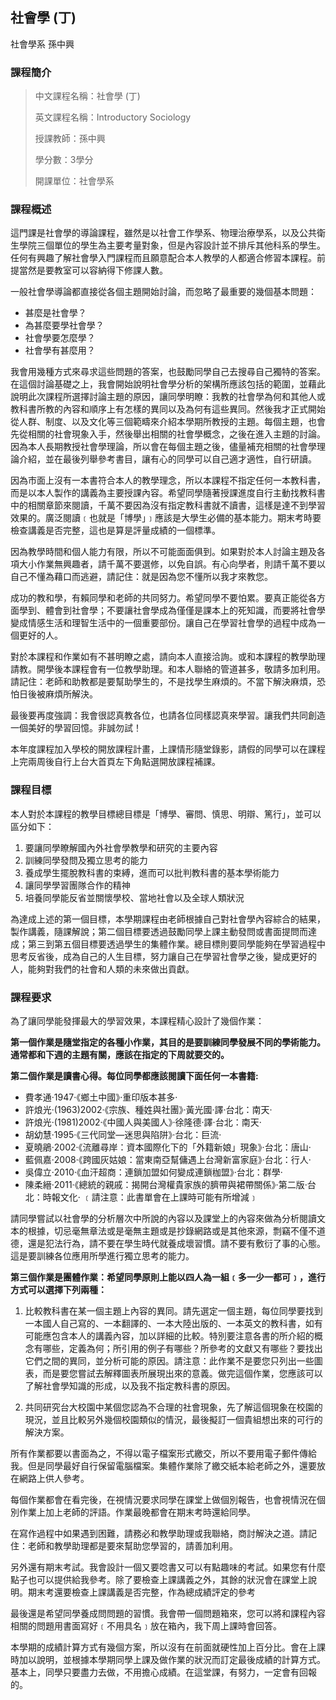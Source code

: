 ## 社會學 (丁)

社會學系 孫中興 <Badge text="台湾大学" type="warning"/> <Badge text="教学讲义"/>

### 課程簡介

> 中文課程名稱：社會學 (丁)
>
> 英文課程名稱：Introductory Sociology
>
> 授課教師：孫中興 
>
> 學分數：3學分
>
> 開課單位：社會學系

### 課程概述

這門課是社會學的導論課程，雖然是以社會工作學系、物理治療學系，以及公共衛生學院三個單位的學生為主要考量對象，但是內容設計並不排斥其他科系的學生。任何有興趣了解社會學入門課程而且願意配合本人教學的人都適合修習本課程。前提當然是要教室可以容納得下修課人數。

一般社會學導論都直接從各個主題開始討論，而忽略了最重要的幾個基本問題：

- 甚麼是社會學？
- 為甚麼要學社會學？
- 社會學要怎麼學？
- 社會學有甚麼用？

我會用幾種方式來尋求這些問題的答案，也鼓勵同學自己去搜尋自己獨特的答案。在這個討論基礎之上，我會開始說明社會學分析的架構所應該包括的範圍，並藉此說明此次課程所選擇討論主題的原因，讓同學明瞭：我教的社會學為何和其他人或教科書所教的內容和順序上有怎樣的異同以及為何有這些異同。然後我才正式開始從人群、制度、以及文化等三個範疇來介紹本學期所教授的主題。每個主題，也會先從相關的社會現象入手，然後舉出相關的社會學概念，之後在進入主題的討論。因為本人長期教授社會學理論，所以會在每個主題之後，儘量補充相關的社會學理論介紹，並在最後列舉參考書目，讓有心的同學可以自己適才適性，自行研讀。

因為市面上沒有一本書符合本人的教學理念，所以本課程不指定任何一本教科書，而是以本人製作的講義為主要授課內容。希望同學隨著授課進度自行主動找教科書中的相關章節來閱讀，千萬不要因為沒有指定教科書就不讀書，這樣是達不到學習效果的。廣泛閱讀﹝也就是「博學」﹞應該是大學生必備的基本能力。期末考時要檢查講義是否完整，這也是算是評量成績的一個標準。

因為教學時間和個人能力有限，所以不可能面面俱到。如果對於本人討論主題及各項大小作業無興趣者，請千萬不要選修，以免自誤。有心向學者，則請千萬不要以自己不懂為藉口而逃避，請記住：就是因為您不懂所以我才來教您。

成功的教和學，有賴同學和老師的共同努力。希望同學不要怕累。要真正能從各方面學到、體會到社會學；不要讓社會學成為僅僅是課本上的死知識，而要將社會學變成情感生活和理智生活中的一個重要部份。讓自己在學習社會學的過程中成為一個更好的人。

對於本課程和作業如有不甚明瞭之處，請向本人直接洽詢。或和本課程的教學助理請教。開學後本課程會有一位教學助理。和本人聯絡的管道甚多，敬請多加利用。請記住：老師和助教都是要幫助學生的，不是找學生麻煩的。不當下解決麻煩，恐怕日後被麻煩所解決。

最後要再度強調：我會很認真教各位，也請各位同樣認真來學習。讓我們共同創造一個美好的學習回憶。非誠勿試！

本年度課程加入學校的開放課程計畫，上課情形隨堂錄影，請假的同學可以在課程上完兩周後自行上台大首頁左下角點選開放課程補課。

### 課程目標

本人對於本課程的教學目標總目標是「博學、審問、慎思、明辯、篤行」，並可以區分如下：

1. 要讓同學瞭解國內外社會學教學和研究的主要內容
2. 訓練同學發問及獨立思考的能力
3. 養成學生擺脫教科書的束縛，進而可以批判教科書的基本學術能力
4. 讓同學學習團隊合作的精神
5. 培養同學能反省並關懷學校、當地社會以及全球人類狀況

為達成上述的第一個目標，本學期課程由老師根據自己對社會學內容綜合的結果，製作講義，隨課解說；第二個目標要透過鼓勵同學上課主動發問或書面提問而達成；第三到第五個目標要透過學生的集體作業。總目標則要同學能夠在學習過程中思考反省後，成為自己的人生目標，努力讓自己在學習社會學之後，變成更好的人，能夠對我們的社會和人類的未來做出貢獻。

### 課程要求

為了讓同學能發揮最大的學習效果，本課程精心設計了幾個作業：

**第一個作業是隨堂指定的各種小作業，其目的是要訓練同學發展不同的學術能力。通常都和下週的主題有關，應該在指定的下周就要交的。**

**第二個作業是讀書心得。每位同學都應該閱讀下面任何一本書籍:**

- 費孝通‧1947‧《鄉土中國》‧重印版本甚多‧
- 許烺光‧(1963)2002‧《宗族、種姓與社團》‧黃光國‧譯‧台北：南天‧
- 許烺光‧(1981)2002‧《中國人與美國人》‧徐隆德‧譯‧台北：南天‧
- 胡幼慧‧1995‧《三代同堂—迷思與陷阱》‧台北：巨流‧
- 夏曉鵑‧2002‧《流離尋岸：資本國際化下的「外籍新娘」現象》‧台北：唐山‧
- 藍佩嘉‧2008‧《跨國灰姑娘：當東南亞幫傭遇上台灣新富家庭》‧台北：行人‧
- 吳偉立‧2010‧《血汗超商：連鎖加盟如何變成連鎖枷盟》‧台北：群學‧
- 陳柔縉‧2011‧《總統的親戚：揭開台灣權貴家族的臍帶與裙帶關係》‧第二版‧台北：時報文化‧
  ﹝請注意：此書單會在上課時可能有所增減﹞

請同學嘗試以社會學的分析層次中所說的內容以及課堂上的內容來做為分析閱讀文本的根據，切忌毫無章法或是毫無主題或是抄錄網路或是其他來源，剽竊不僅不道德，還是犯法行為，請不要在學生時代就養成壞習慣。請不要有敷衍了事的心態。這是要訓練各位應用所學進行獨立思考的能力。

**第三個作業是團體作業：希望同學原則上能以四人為一組﹝多一少一都可﹞，進行方式可以選擇下列兩種：**

1. 比較教科書在某一個主題上內容的異同。請先選定一個主題，每位同學要找到一本國人自己寫的、一本翻譯的、一本大陸出版的、一本英文的教科書，如有可能應包含本人的講義內容，加以詳細的比較。特別要注意各書的所介紹的概念有哪些，定義為何；所引用的例子有哪些？所參考的文獻又有哪些？要找出它們之間的異同，並分析可能的原因。請注意：此作業不是要您只列出一些圖表，而是要您嘗試去解釋圖表所展現出來的意義。做完這個作業，您應該可以了解社會學知識的形成，以及我不指定教科書的原因。

2. 共同研究台大校園中某個您認為不合理的社會現象，先了解這個現象在校園的現況，並且比較另外幾個校園類似的情況，最後擬訂一個貴組想出來的可行的解決方案。


所有作業都要以書面為之，不得以電子檔案形式繳交，所以不要用電子郵件傳給我。但是同學最好自行保留電腦檔案。集體作業除了繳交紙本給老師之外，還要放在網路上供人參考。

每個作業都會在看完後，在視情況要求同學在課堂上做個別報告，也會視情況在個別作業上加上老師的評語。作業最晚都會在期末考時還給同學。

在寫作過程中如果遇到困難，請務必和教學助理或我聯絡，商討解決之道。請記住：老師和教學助理都是要來幫助您學習的，請善加利用。

另外還有期末考試。我會設計一個又要唸書又可以有點趣味的考試。如果您有什麼點子也可以提供給我參考。除了要檢查上課講義之外，其餘的狀況會在課堂上說明。期末考還要檢查上課講義是否完整，作為總成績評定的參考

最後還是希望同學養成問問題的習慣。我會帶一個問題箱來，您可以將和課程內容相關的問題用書面寫好﹝不用具名﹞放在箱內，我下周上課時會回答。

本學期的成績計算方式有幾個方案，所以沒有在前面就硬性加上百分比。會在上課時加以說明，並根據本學期同學上課及做作業的狀況而訂定最後成績的計算方式。基本上，同學只要盡力去做，不用擔心成績。在這堂課，有努力，一定會有回報的。